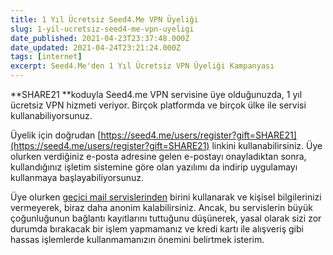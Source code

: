 ```yaml
---
title: 1 Yıl Ücretsiz Seed4.Me VPN Üyeliği
slug: 1-yil-ucretsiz-seed4-me-vpn-uyeligi
date_published: 2021-04-23T23:37:48.000Z
date_updated: 2021-04-24T23:21:24.000Z
tags: [internet]
excerpt: Seed4.Me'den 1 Yıl Ücretsiz VPN Üyeliği Kampanyası
---
```


**SHARE21 **koduyla Seed4.me VPN servisine üye olduğunuzda, 1 yıl ücretsiz VPN hizmeti veriyor. Birçok platformda ve birçok ülke ile servisi kullanabiliyorsunuz.

Üyelik için doğrudan [https://seed4.me/users/register?gift=SHARE21](https://seed4.me/users/register?gift=SHARE21) linkini kullanabilirsiniz. Üye olurken verdiğiniz e-posta adresine gelen e-postayı onayladıktan sonra, kullandığınız işletim sistemine göre olan yazılımı da indirip uygulamayı kullanmaya başlayabiliyorsunuz.

Üye olurken [geçici mail servislerinden](https://temp-mail.org/tr/) birini kullanarak ve kişisel bilgilerinizi vermeyerek, biraz daha anonim kalabilirsiniz. Ancak, bu servislerin büyük çoğunluğunun bağlantı kayıtlarını tuttuğunu düşünerek, yasal olarak sizi zor durumda bırakacak bir işlem yapmamanız ve kredi kartı ile alışveriş gibi hassas işlemlerde kullanmamanızın önemini belirtmek isterim.
